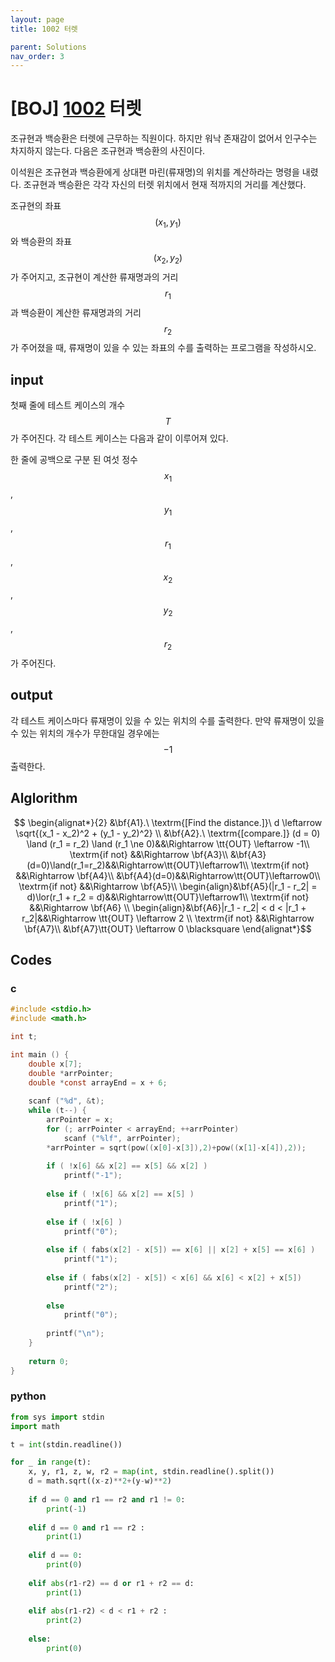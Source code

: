```yaml
---
layout: page
title: 1002 터렛

parent: Solutions
nav_order: 3
---
```

# [BOJ] [1002](https://www.acmicpc.net/problem/1002) 터렛

조규현과 백승환은 터렛에 근무하는 직원이다. 하지만 워낙 존재감이 없어서 인구수는 차지하지 않는다. 다음은 조규현과 백승환의 사진이다.

이석원은 조규현과 백승환에게 상대편 마린(류재명)의 위치를 계산하라는 명령을 내렸다. 조규현과 백승환은 각각 자신의 터렛 위치에서 현재 적까지의 거리를 계산했다.

조규현의 좌표 $$(x_1, y_1)$$와 백승환의 좌표 $$(x_2, y_2)$$가 주어지고, 조규현이 계산한 류재명과의 거리 $$r_1$$과 백승환이 계산한 류재명과의 거리 $$r_2$$가 주어졌을 때, 류재명이 있을 수 있는 좌표의 수를 출력하는 프로그램을 작성하시오.



## input
첫째 줄에 테스트 케이스의 개수 $$T$$가 주어진다. 각 테스트 케이스는 다음과 같이 이루어져 있다.

한 줄에 공백으로 구분 된 여섯 정수 $$x_1$$, $$y_1$$, $$r_1$$, $$x_2$$, $$y_2$$, $$r_2$$가 주어진다.



## output
각 테스트 케이스마다 류재명이 있을 수 있는 위치의 수를 출력한다. 만약 류재명이 있을 수 있는 위치의 개수가 무한대일 경우에는 $$-1$$ 출력한다.


## Alglorithm

$$ \begin{alignat*}{2}
&\bf{A1}.\ \textrm{[Find the distance.]}\  d \leftarrow \sqrt{(x_1 - x_2)^2 + (y_1 - y_2)^2} \\
&\bf{A2}.\ \textrm{[compare.]}  (d = 0) \land (r_1 = r_2) \land (r_1 \ne 0)&&\Rightarrow \tt{OUT} \leftarrow -1\\ 
\textrm{if not} &&\Rightarrow \bf{A3}\\   
&\bf{A3}(d=0)\land(r_1=r_2)&&\Rightarrow\tt{OUT}\leftarrow1\\ 
\textrm{if not} &&\Rightarrow \bf{A4}\\
&\bf{A4}(d=0)&&\Rightarrow\tt{OUT}\leftarrow0\\ 
\textrm{if not} &&\Rightarrow \bf{A5}\\
 \begin{align}&\bf{A5}(|r_1 - r_2| = d)\lor(r_1 + r_2 = d)&&\Rightarrow\tt{OUT}\leftarrow1\\ 
 \textrm{if not} &&\Rightarrow \bf{A6} \\
 \begin{align}&\bf{A6}|r_1 - r_2| < d < |r_1 + r_2|&&\Rightarrow \tt{OUT} \leftarrow 2 
 \\ \textrm{if not} &&\Rightarrow \bf{A7}\\
&\bf{A7}\tt{OUT} \leftarrow 0 \blacksquare
\end{alignat*}$$  

## Codes
### c
```c
#include <stdio.h>
#include <math.h>

int t;

int main () {
	double x[7];
	double *arrPointer;
	double *const arrayEnd = x + 6;
	
	scanf ("%d", &t);
	while (t--) {
		arrPointer = x;
		for (; arrPointer < arrayEnd; ++arrPointer) 
			scanf ("%lf", arrPointer);
		*arrPointer = sqrt(pow((x[0]-x[3]),2)+pow((x[1]-x[4]),2));
		
		if ( !x[6] && x[2] == x[5] && x[2] )
			printf("-1");
			
		else if ( !x[6] && x[2] == x[5] )
			printf("1");
			
		else if ( !x[6] )
			printf("0");
			
		else if ( fabs(x[2] - x[5]) == x[6] || x[2] + x[5] == x[6] )
			printf("1");
			
		else if ( fabs(x[2] - x[5]) < x[6] && x[6] < x[2] + x[5])
			printf("2");
			
		else
			printf("0");
		
		printf("\n");
	}
		
	return 0;
}
```
### python
```python
from sys import stdin
import math

t = int(stdin.readline())

for _ in range(t):
	x, y, r1, z, w, r2 = map(int, stdin.readline().split())
	d = math.sqrt((x-z)**2+(y-w)**2)
	
	if d == 0 and r1 == r2 and r1 != 0:
		print(-1)
		
	elif d == 0 and r1 == r2 :
		print(1)
	
	elif d == 0:
		print(0)
		
	elif abs(r1-r2) == d or r1 + r2 == d:
		print(1)
		
	elif abs(r1-r2) < d < r1 + r2 :
		print(2)
		
	else:
		print(0)
```

